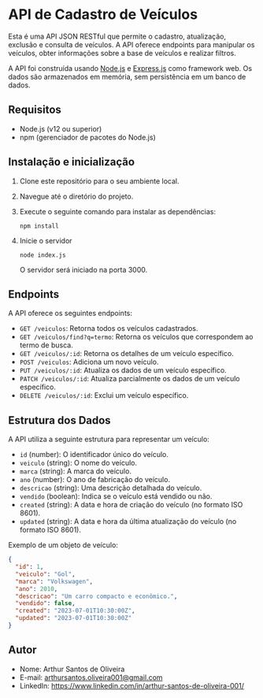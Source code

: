 # API de Cadastro de Veículos

Esta é uma API JSON RESTful que permite o cadastro, atualização, exclusão e consulta de veículos. A API oferece endpoints para manipular os veículos, obter informações sobre a base de veículos e realizar filtros.

A API foi construída usando [Node.js](https://nodejs.org) e [Express.js](https://expressjs.com) como framework web. Os dados são armazenados em memória, sem persistência em um banco de dados.

## Requisitos

- Node.js (v12 ou superior)
- npm (gerenciador de pacotes do Node.js)

## Instalação e inicialização

1. Clone este repositório para o seu ambiente local.
2. Navegue até o diretório do projeto.
3. Execute o seguinte comando para instalar as dependências:

	```
	npm install
	```
4. Inicie o servidor
	```
	node index.js
	```

	O servidor será iniciado na porta 3000.

## Endpoints

A API oferece os seguintes endpoints:

- `GET /veiculos`: Retorna todos os veículos cadastrados.
- `GET /veiculos/find?q=termo`: Retorna os veículos que correspondem ao termo de busca.
- `GET /veiculos/:id`: Retorna os detalhes de um veículo específico.
- `POST /veiculos`: Adiciona um novo veículo.
- `PUT /veiculos/:id`: Atualiza os dados de um veículo específico.
- `PATCH /veiculos/:id`: Atualiza parcialmente os dados de um veículo específico.
- `DELETE /veiculos/:id`: Exclui um veículo específico.

## Estrutura dos Dados

A API utiliza a seguinte estrutura para representar um veículo:

- `id` (number): O identificador único do veículo.
- `veiculo` (string): O nome do veículo.
- `marca` (string): A marca do veículo.
- `ano` (number): O ano de fabricação do veículo.
- `descricao` (string): Uma descrição detalhada do veículo.
- `vendido` (boolean): Indica se o veículo está vendido ou não.
- `created` (string): A data e hora de criação do veículo (no formato ISO 8601).
- `updated` (string): A data e hora da última atualização do veículo (no formato ISO 8601).

Exemplo de um objeto de veículo:

```json
{
  "id": 1,
  "veiculo": "Gol",
  "marca": "Volkswagen",
  "ano": 2010,
  "descricao": "Um carro compacto e econômico.",
  "vendido": false,
  "created": "2023-07-01T10:30:00Z",
  "updated": "2023-07-01T10:30:00Z"
}
```

##  Autor 
- Nome: Arthur Santos de Oliveira
- E-mail: arthursantos.oliveira001@gmail.com
- LinkedIn: https://www.linkedin.com/in/arthur-santos-de-oliveira-001/